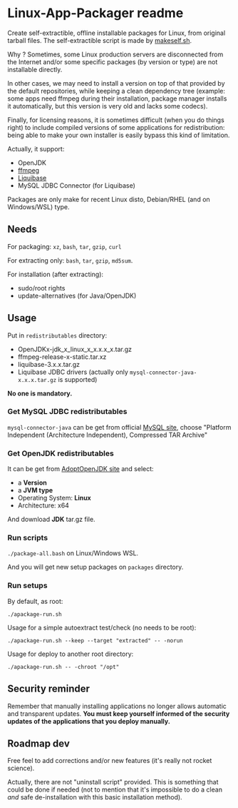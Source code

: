# Linux-App-Packager readme

Create self-extractible, offline installable packages for Linux, from original tarball files. The self-extractible script is made by [makeself.sh](https://makeself.io/).

Why ? Sometimes, some Linux production servers are disconnected from the Internet and/or some specific packages (by version or type) are not installable directly. 

In other cases, we may need to install a version on top of that provided by the default repositories, while keeping a clean dependency tree (example: some apps need ffmpeg during their installation, package manager installs it automatically, but this version is very old and lacks some codecs).

Finally, for licensing reasons, it is sometimes difficult (when you do things right) to include compiled versions of some applications for redistribution: being able to make your own installer is easily bypass this kind of limitation.

Actually, it support:

- OpenJDK
- [ffmpeg](https://www.ffmpeg.org/download.html)
- [Liquibase](https://download.liquibase.org/download-community/)
- MySQL JDBC Connector (for Liquibase)

Packages are only make for recent Linux disto, Debian/RHEL (and on Windows/WSL) type.

## Needs

For packaging: ``xz``, ``bash``, ``tar``, ``gzip``, ``curl``

For extracting only: ``bash``, ``tar``, ``gzip``, ``md5sum``.

For installation (after extracting):

- sudo/root rights
- update-alternatives (for Java/OpenJDK)

## Usage

Put in ``redistributables`` directory:

- OpenJDKx-jdk_x_linux_x_x.x.x_x.tar.gz
- ffmpeg-release-x-static.tar.xz
- liquibase-3.x.x.tar.gz
- Liquibase JDBC drivers (actually only ``mysql-connector-java-x.x.x.tar.gz`` is supported)

**No one is mandatory.**

### Get MySQL JDBC redistributables

`mysql-connector-java` can be get from official [MySQL site](https://dev.mysql.com/downloads/connector/j/), choose "Platform Independent (Architecture Independent), Compressed TAR Archive"

### Get OpenJDK redistributables

It can be get from [AdoptOpenJDK site](https://adoptopenjdk.net/releases.html) and select:

- a **Version**
- a **JVM type**
- Operating System: **Linux**
- Architecture: x64

And download **JDK** tar.gz file.

### Run scripts

``./package-all.bash`` on Linux/Windows WSL.

And you will get new setup packages on ``packages`` directory.

### Run setups

By default, as root:

``./apackage-run.sh``

Usage for a simple autoextract test/check (no needs to be root):

``./apackage-run.sh --keep --target "extracted" -- -norun``

Usage for deploy to another root directory:

``./apackage-run.sh -- -chroot "/opt"``

## Security reminder

Remember that manually installing applications no longer allows automatic and transparent updates. **You must keep yourself informed of the security updates of the applications that you deploy manually.**

## Roadmap dev

Free feel to add corrections and/or new features (it's really not rocket science).

Actually, there are not "uninstall script" provided. This is something that could be done if needed (not to mention that it's impossible to do a clean _and_ safe de-installation with this basic installation method).
